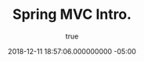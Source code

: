 ---
layout: post
title: Spring MVC Intro.
date: 2018-12-11 18:57:06.000000000 -05:00
type: post
parent_id: '0'
published: false
password: ''
status: publish
categories: []
tags: []
cardImage: Untitled.jpg
meta:
  _edit_last: '1'
author:
  login: sanjaypatel2525
  email: sanjaypatel2525@gmail.com
  display_name: sanjaypatel2525
  first_name: ''
  last_name: ''
---
